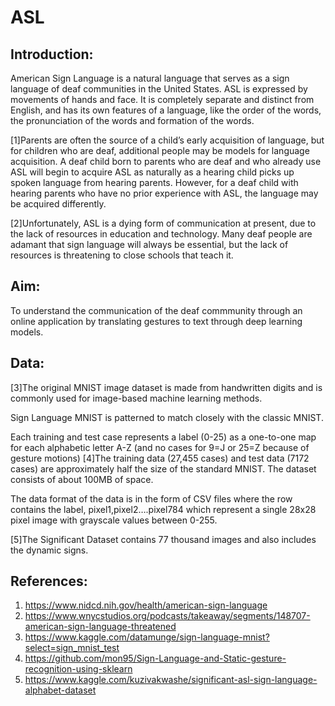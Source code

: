 # ASL

## Introduction:
American Sign Language is a natural language that serves as a sign language of deaf communities in the United States. ASL is expressed by movements of hands and face. It is completely separate and distinct from English, and has its own features of a language, like the order of the words, the pronunciation of the words and formation of the words. 

[1]Parents are often the source of a child’s early acquisition of language, but for children who are deaf, additional people may be models for language acquisition. A deaf child born to parents who are deaf and who already use ASL will begin to acquire ASL as naturally as a hearing child picks up spoken language from hearing parents. However, for a deaf child with hearing parents who have no prior experience with ASL, the language may be acquired differently. 

[2]Unfortunately, ASL is a dying form of communication at present, due to the lack of resources in education and technology. Many deaf people are adamant that sign language will always be essential, but the lack of resources is threatening to close schools that teach it. 


## Aim:
To understand the communication of the deaf commmunity through an online application by translating gestures to text through deep learning models.

## Data: 
[3]The original MNIST image dataset is made from handwritten digits and is commonly used for image-based machine learning methods. 

Sign Language MNIST is patterned to match closely with the classic MNIST.

Each training and test case represents a label (0-25) as a one-to-one map for each alphabetic letter A-Z (and no cases for 9=J or 25=Z because of gesture motions)
[4]The training data (27,455 cases) and test data (7172 cases) are approximately half the size of the standard MNIST. The dataset consists of about 100MB of space. 

The data format of the data is in the form of CSV files where the row contains the label, pixel1,pixel2….pixel784 which represent a single 28x28 pixel image with grayscale values between 0-255. 

[5]The Significant Dataset contains 77 thousand images and also includes the dynamic signs.


## References:
1. https://www.nidcd.nih.gov/health/american-sign-language
2. https://www.wnycstudios.org/podcasts/takeaway/segments/148707-american-sign-language-threatened
3. https://www.kaggle.com/datamunge/sign-language-mnist?select=sign_mnist_test
4. https://github.com/mon95/Sign-Language-and-Static-gesture-recognition-using-sklearn
5. https://www.kaggle.com/kuzivakwashe/significant-asl-sign-language-alphabet-dataset
